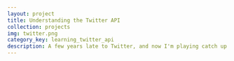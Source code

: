 ```yaml
---
layout: project
title: Understanding the Twitter API
collection: projects
img: twitter.png
category_key: learning_twitter_api
description: A few years late to Twitter, and now I'm playing catch up. I'm not even sure if I get it (yet). Let's explore how the API works.
---
```

